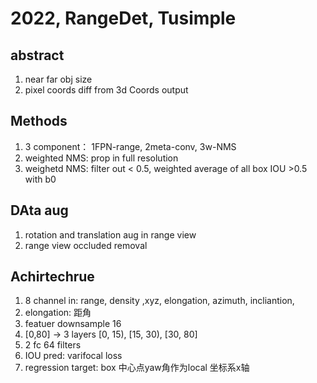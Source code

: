 # 2022, RangeDet, Tusimple

## abstract
1. near far obj size
2. pixel coords diff from 3d Coords output


## Methods
1. 3 component： 1FPN-range, 2meta-conv, 3w-NMS
2. weighted NMS: prop in full resolution
3. weighetd NMS: filter out < 0.5, weighted average of all box IOU >0.5 with b0
   
## DAta aug
1. rotation and translation aug in range view
2. range view occluded removal

## Achirtechrue
1. 8 channel in: range, density ,xyz, elongation, azimuth, incliantion,
2. elongation: 距角
3. featuer downsample 16
4. [0,80] -> 3 layers [0, 15), [15, 30), [30, 80]
5. 2 fc 64 filters
6. IOU pred: varifocal loss
7. regression target: box 中心点yaw角作为local 坐标系x轴
